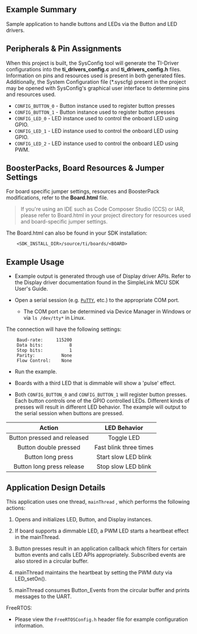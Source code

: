 ## Example Summary

Sample application to handle buttons and LEDs via the Button and LED drivers.

## Peripherals & Pin Assignments

When this project is built, the SysConfig tool will generate the TI-Driver
configurations into the __ti_drivers_config.c__ and __ti_drivers_config.h__
files. Information on pins and resources used is present in both generated
files. Additionally, the System Configuration file (\*.syscfg) present in the
project may be opened with SysConfig's graphical user interface to determine
pins and resources used.

* `CONFIG_BUTTON_0` - Button instance used to register button presses
* `CONFIG_BUTTON_1` - Button instance used to register button presses
* `CONFIG_LED_0` - LED instance used to control the onboard LED using GPIO.
* `CONFIG_LED_1` - LED instance used to control the onboard LED using GPIO.
* `CONFIG_LED_2` - LED instance used to control the onboard LED using PWM.

## BoosterPacks, Board Resources & Jumper Settings

For board specific jumper settings, resources and BoosterPack modifications,
refer to the __Board.html__ file.

> If you're using an IDE such as Code Composer Studio (CCS) or IAR, please
refer to Board.html in your project directory for resources used and
board-specific jumper settings.

The Board.html can also be found in your SDK installation:

        <SDK_INSTALL_DIR>/source/ti/boards/<BOARD>

## Example Usage

* Example output is generated through use of Display driver APIs. Refer to the
Display driver documentation found in the SimpleLink MCU SDK User's Guide.

* Open a serial session (e.g. [`PuTTY`](http://www.putty.org/ "PuTTY's
Homepage"), etc.) to the appropriate COM port.
    * The COM port can be determined via Device Manager in Windows or via
`ls /dev/tty*` in Linux.

The connection will have the following settings:
```
    Baud-rate:     115200
    Data bits:          8
    Stop bits:          1
    Parity:          None
    Flow Control:    None
```

* Run the example.

* Boards with a third LED that is dimmable will show a 'pulse' effect.

* Both `CONFIG_BUTTON_0` and `CONFIG_BUTTON_1` will register button presses.
  Each button controls one of the GPIO controlled LEDs. Different kinds of
  presses will result in different LED behavior. The example will output to
  the serial session when buttons are pressed.

| Action                                  | LED Behavior            |
|:---------------------------------------:|:-----------------------:|
| Button pressed and released             | Toggle LED              |
| Button double pressed                   | Fast blink three times  |
| Button long press                       | Start slow LED blink    |
| Button long press release               | Stop slow LED blink     |

## Application Design Details

This application uses one thread, `mainThread` , which performs the following
actions:

1. Opens and initializes LED, Button, and Display instances.

2. If board supports a dimmable LED, a PWM LED starts a heartbeat effect in the
   mainThread.

3. Button presses result in an application callback which filters for certain
   button events and calls LED APIs appropriately. Subscribed events are also
   stored in a circular buffer.

4. mainThread maintains the heartbeat by setting the PWM duty via LED_setOn().

5. mainThread consumes Button_Events from the circular buffer and prints
   messages to the UART.

FreeRTOS:

* Please view the `FreeRTOSConfig.h` header file for example configuration
information.
